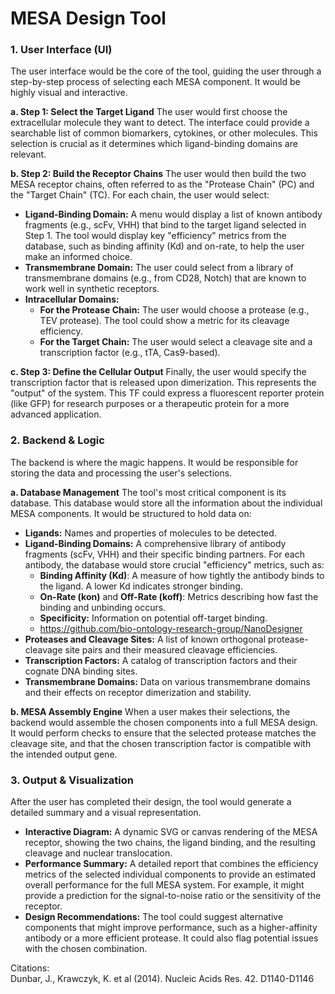 # MESA Design Tool

### 

### **1\. User Interface (UI)**

The user interface would be the core of the tool, guiding the user through a step-by-step process of selecting each MESA component. It would be highly visual and interactive.

**a. Step 1: Select the Target Ligand** The user would first choose the extracellular molecule they want to detect. The interface could provide a searchable list of common biomarkers, cytokines, or other molecules. This selection is crucial as it determines which ligand-binding domains are relevant.

**b. Step 2: Build the Receptor Chains** The user would then build the two MESA receptor chains, often referred to as the "Protease Chain" (PC) and the "Target Chain" (TC). For each chain, the user would select:

* **Ligand-Binding Domain:** A menu would display a list of known antibody fragments (e.g., scFv, VHH) that bind to the target ligand selected in Step 1\. The tool would display key "efficiency" metrics from the database, such as binding affinity (Kd​) and on-rate, to help the user make an informed choice.  
* **Transmembrane Domain:** The user could select from a library of transmembrane domains (e.g., from CD28, Notch) that are known to work well in synthetic receptors.  
* **Intracellular Domains:**  
  * **For the Protease Chain:** The user would choose a protease (e.g., TEV protease). The tool could show a metric for its cleavage efficiency.  
  * **For the Target Chain:** The user would select a cleavage site and a transcription factor (e.g., tTA, Cas9-based).

**c. Step 3: Define the Cellular Output** Finally, the user would specify the transcription factor that is released upon dimerization. This represents the "output" of the system. This TF could express a fluorescent reporter protein (like GFP) for research purposes or a therapeutic protein for a more advanced application.

### **2\. Backend & Logic**

The backend is where the magic happens. It would be responsible for storing the data and processing the user's selections.

**a. Database Management** The tool's most critical component is its database. This database would store all the information about the individual MESA components. It would be structured to hold data on:

* **Ligands:** Names and properties of molecules to be detected.  
* **Ligand-Binding Domains:** A comprehensive library of antibody fragments (scFv, VHH) and their specific binding partners. For each antibody, the database would store crucial "efficiency" metrics, such as:  
  * **Binding Affinity (**Kd​**)**: A measure of how tightly the antibody binds to the ligand. A lower Kd​ indicates stronger binding.  
  * **On-Rate (**kon​**)** and **Off-Rate (**koff​**)**: Metrics describing how fast the binding and unbinding occurs.  
  * **Specificity:** Information on potential off-target binding.  
  * https://github.com/bio-ontology-research-group/NanoDesigner  
* **Proteases and Cleavage Sites:** A list of known orthogonal protease-cleavage site pairs and their measured cleavage efficiencies.  
* **Transcription Factors:** A catalog of transcription factors and their cognate DNA binding sites.  
* **Transmembrane Domains:** Data on various transmembrane domains and their effects on receptor dimerization and stability.

**b. MESA Assembly Engine** When a user makes their selections, the backend would assemble the chosen components into a full MESA design. It would perform checks to ensure that the selected protease matches the cleavage site, and that the chosen transcription factor is compatible with the intended output gene.

### **3\. Output & Visualization**

After the user has completed their design, the tool would generate a detailed summary and a visual representation.

* **Interactive Diagram:** A dynamic SVG or canvas rendering of the MESA receptor, showing the two chains, the ligand binding, and the resulting cleavage and nuclear translocation.  
* **Performance Summary:** A detailed report that combines the efficiency metrics of the selected individual components to provide an estimated overall performance for the full MESA system. For example, it might provide a prediction for the signal-to-noise ratio or the sensitivity of the receptor.  
* **Design Recommendations:** The tool could suggest alternative components that might improve performance, such as a higher-affinity antibody or a more efficient protease. It could also flag potential issues with the chosen combination.

Citations:  
Dunbar, J., Krawczyk, K. et al (2014). Nucleic Acids Res. 42\. D1140-D1146  
